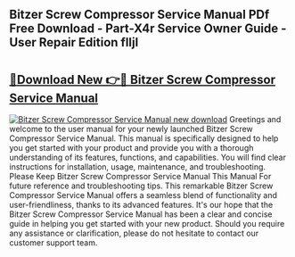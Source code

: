 ## Bitzer Screw Compressor Service Manual PDf Free Download - Part-X4r Service Owner Guide - User Repair Edition flIjl

# <h2><a href="http://bc15644.oget.top/?id=Bitzer+Screw+Compressor+Service+Manual">🔗Download New 👉🔴 Bitzer Screw Compressor Service Manual</a></h2>

[![Bitzer Screw Compressor Service Manual new download](https://i.imgur.com/5g1atiW.png)](http://bc15644.oget.top/?id=Bitzer+Screw+Compressor+Service+Manual)
Greetings and welcome to the user manual for your newly launched Bitzer Screw Compressor Service Manual. This manual is specifically designed to help you get started with your product and provide you with a thorough understanding of its features, functions, and capabilities. You will find clear instructions for installation, usage, maintenance, and troubleshooting. Please Keep Bitzer Screw Compressor Service Manual This Manual For future reference and troubleshooting tips. This remarkable Bitzer Screw Compressor Service Manual offers a seamless blend of functionality and user-friendliness, thanks to its advanced features. It's our hope that the Bitzer Screw Compressor Service Manual has been a clear and concise guide in helping you get started with your new product. Should you require any assistance or clarification, please do not hesitate to contact our customer support team.
